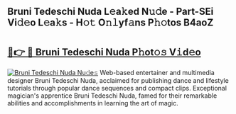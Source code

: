 ## Bruni Tedeschi Nuda L𝚎a𝚔ed N𝚞𝚍e - Part-SEi Vi𝚍𝚎o L𝚎a𝚔s - H𝚘𝚝 O𝚗𝚕yf𝚊ns P𝚑𝚘tos B4aoZ

# <h2><a href="http://kf5bmc8.oniu.top/?m=Bruni+Tedeschi+Nuda">🔗👉 🔴 Bruni Tedeschi Nuda P𝚑ot𝚘𝚜 V𝚒d𝚎o</a></h2>

[![Bruni Tedeschi Nuda Nu𝚍e𝚜](https://i.imgur.com/0qMVB7G.gif)](http://kf5bmc8.oniu.top/?m=Bruni+Tedeschi+Nuda)
Web-based entertainer and multimedia designer Bruni Tedeschi Nuda, acclaimed for publishing dance and lifestyle tutorials through popular dance sequences and compact clips. Exceptional magician's apprentice Bruni Tedeschi Nuda, famed for their remarkable abilities and accomplishments in learning the art of magic.  
